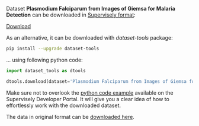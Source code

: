Dataset **Plasmodium Falciparum from Images of Giemsa for Malaria Detection** can be downloaded in [Supervisely format](https://developer.supervisely.com/api-references/supervisely-annotation-json-format):

 [Download](https://assets.supervisely.com/remote/eyJsaW5rIjogImZzOi8vYXNzZXRzLzE1ODVfUGxhc21vZGl1bSBGYWxjaXBhcnVtIGZyb20gSW1hZ2VzIG9mIEdpZW1zYSBmb3IgTWFsYXJpYSBEZXRlY3Rpb24vcGxhc21vZGl1bS1mYWxjaXBhcnVtLWZyb20taW1hZ2VzLW9mLWdpZW1zYS1mb3ItbWFsYXJpYS1kZXRlY3Rpb24tRGF0YXNldE5pbmphLnRhciIsICJzaWciOiAiZjltbHNDMC9iRVdyaUhXVk1VTE1CTGFYRDVYVmozcDZFMVdDL2UxaWQ4MD0ifQ==)

As an alternative, it can be downloaded with *dataset-tools* package:
``` bash
pip install --upgrade dataset-tools
```

... using following python code:
``` python
import dataset_tools as dtools

dtools.download(dataset='Plasmodium Falciparum from Images of Giemsa for Malaria Detection', dst_dir='~/dataset-ninja/')
```
Make sure not to overlook the [python code example](https://developer.supervisely.com/getting-started/python-sdk-tutorials/iterate-over-a-local-project) available on the Supervisely Developer Portal. It will give you a clear idea of how to effortlessly work with the downloaded dataset.

The data in original format can be [downloaded here](https://prod-dcd-datasets-cache-zipfiles.s3.eu-west-1.amazonaws.com/5bf2kmwvfn-1.zip).